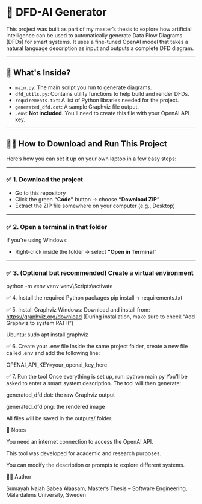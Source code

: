 # 🤖 DFD-AI Generator

This project was built as part of my master’s thesis to explore how artificial intelligence can be used to automatically generate Data Flow Diagrams (DFDs) for smart systems. It uses a fine-tuned OpenAI model that takes a natural language description as input and outputs a complete DFD diagram.

---

## 📁 What's Inside?

- `main.py`: The main script you run to generate diagrams.
- `dfd_utils.py`: Contains utility functions to help build and render DFDs.
- `requirements.txt`: A list of Python libraries needed for the project.
- `generated_dfd.dot`: A sample Graphviz file output.
- `.env`: **Not included**. You'll need to create this file with your OpenAI API key.

---

## 🧑‍💻 How to Download and Run This Project

Here’s how you can set it up on your own laptop in a few easy steps:

---

### ✅ 1. Download the project

- Go to this repository
- Click the green **“Code”** button → choose **“Download ZIP”**
- Extract the ZIP file somewhere on your computer (e.g., Desktop)

---

### ✅ 2. Open a terminal in that folder

If you're using Windows:
- Right-click inside the folder → select **"Open in Terminal"**

---

### ✅ 3. (Optional but recommended) Create a virtual environment

python -m venv venv
venv\Scripts\activate

✅ 4. Install the required Python packages
pip install -r requirements.txt

✅ 5. Install Graphviz
Windows:
Download and install from: https://graphviz.org/download
(During installation, make sure to check “Add Graphviz to system PATH”)

Ubuntu:
sudo apt install graphviz

✅ 6. Create your .env file
Inside the same project folder, create a new file called .env and add the following line:

OPENAI_API_KEY=your_openai_key_here

✅ 7. Run the tool
Once everything is set up, run:
python main.py
You’ll be asked to enter a smart system description.
The tool will then generate:

generated_dfd.dot: the raw Graphviz output

generated_dfd.png: the rendered image

All files will be saved in the outputs/ folder.


📝 Notes

You need an internet connection to access the OpenAI API.

This tool was developed for academic and research purposes.

You can modify the description or prompts to explore different systems.

👩‍💻 Author

Sumayah Najah Sabea Alaasam,
Master’s Thesis – Software Engineering,
Mälardalens University, Sweden



